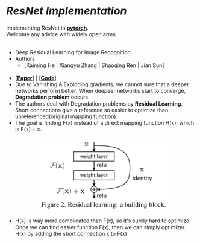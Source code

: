 # _*ResNet Implementation*_

Implementing ResNet in [**pytorch**](https://pytorch.org).  
Welcome any advice with widely open arms.
<br></br>


- Deep Residual Learning for Image Recognition
- Authors
  - [Kaiming He | Xiangyu Zhang | Shaoqing Ren | Jian Sun]
  <br></br>
- [[**Paper**]](https://arxiv.org/abs/1512.03385) | [[**Code**]](./ResNet.py)
- Due to Vanishing & Exploding gradients, we cannot sure that a deeper networks perform better. When deepeer networks start to converge, **Degradation problem** occurs.
- The authors deal with Degradation problems by **Residual Learning**. Short connections give a reference so easier to optimize than unreferenced(original mapping function).
- The goal is finding F(x) instead of a direct mapping function H(x); which is F(x) + x.
<p align="center">
    <img src='../../imgs/ResNet_1.jpeg' width="360"\>
</p>

- H(x) is way more complicated than F(x), so it's surely hard to optimize. Once we can find easier function F(x), then we can simply optimizer H(x) by adding the short connection x to F(x)
<br></br>